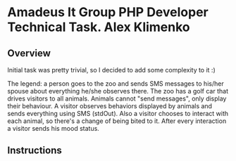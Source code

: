 # Amadeus It Group PHP Developer Technical Task. Alex Klimenko

## Overview

Initial task was pretty trivial, so I decided to add some complexity to it :)

The legend: a person goes to the zoo and sends SMS messages to his/her spouse about
everything he/she observes there. The zoo has a golf car that drives visitors to
all animals. Animals cannot "send messages", only display their behaviour. A visitor
observes behaviors displayed by animals and sends everything using SMS (stdOut).
Also a visitor chooses to interact with each animal, so there's a change of
being bited to it. After every interaction a visitor sends his mood status.
  
## Instructions
